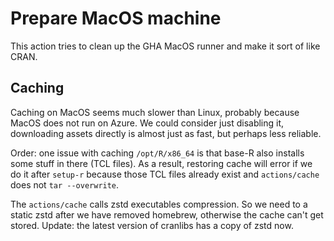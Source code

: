 # Prepare MacOS machine

This action tries to clean up the GHA MacOS runner and make it sort of like CRAN.

## Caching

Caching on MacOS seems much slower than Linux, probably because MacOS does not run on Azure. We could consider just disabling it, downloading assets directly is almost just as fast, but perhaps less reliable.

Order: one issue with caching `/opt/R/x86_64` is that base-R also installs some stuff in there (TCL files). As a result, restoring cache will error if we do it after `setup-r` because those TCL files already exist and `actions/cache` does not `tar --overwrite`.

The `actions/cache` calls zstd executables compression. So we need to a static zstd after we have removed homebrew, otherwise the cache can't get stored. Update: the latest version of cranlibs has a copy of zstd now.

